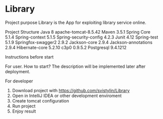 # Library

Project purpose
Library is the App for exploiting library service online. 

Project Structure
Java 8
apache-tomcat-8.5.42
Maven 3.5.1
Spring Core 5.1.4
Spring-context 5.1.5
Spring-security-config 4.2.3
Junit 4.12
Spring-test 5.1.9
Springfox-swagger2 2.9.2
Jackson-core 2.9.4
Jackson-annotations 2.9.4
Hibernate-core 5.2.10 
c3p0 0.9.5.2
Postgresql 9.4.1212

Instructions before start 

For user. How to start?
The description will be implemented later after deployment.

For developer
1. Download project with https://github.com/svistylin/Library
2. Open in IntelliJ IDEA or other development enviroment
3. Create tomcat configuration 
4. Run project
5. Enjoy result
